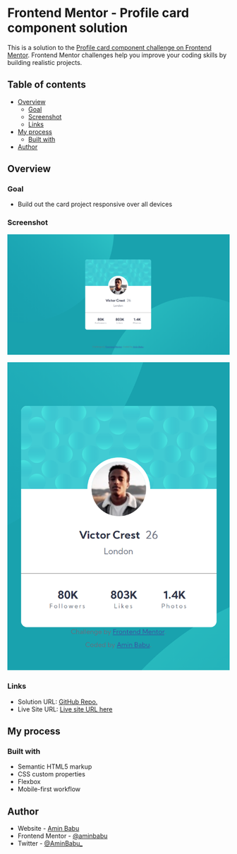 # Frontend Mentor - Profile card component solution

This is a solution to the [Profile card component challenge on Frontend Mentor](https://www.frontendmentor.io/challenges/profile-card-component-cfArpWshJ). Frontend Mentor challenges help you improve your coding skills by building realistic projects.

## Table of contents

- [Overview](#overview)
  - [Goal](#goal)
  - [Screenshot](#screenshot)
  - [Links](#links)
- [My process](#my-process)
  - [Built with](#built-with)
- [Author](#author)

## Overview

### Goal

- Build out the card project responsive over all devices

### Screenshot

![Desktop Preview](./screenshots/desktop.png)

![Mobile Preview](./screenshots/mobile.png)

### Links

- Solution URL: [GitHub Repo.](https://github.com/aminbabu/components/tree/master/profile-card)
- Live Site URL: [Live site URL here](https://aminbabu.github.io/components/profile-card/)

## My process

### Built with

- Semantic HTML5 markup
- CSS custom properties
- Flexbox
- Mobile-first workflow

## Author

- Website - [Amin Babu](#)
- Frontend Mentor - [@aminbabu](https://www.frontendmentor.io/profile/aminbabu)
- Twitter - [@AminBabu_](https://www.twitter.com/AminBabu_)

